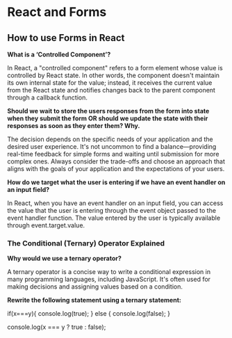# React and Forms

## How to use Forms in React

**What is a ‘Controlled Component’?**

In React, a "controlled component" refers to a form element whose value is controlled by React state. In other words, the component doesn't maintain its own internal state for the value; instead, it receives the current value from the React state and notifies changes back to the parent component through a callback function.

**Should we wait to store the users responses from the form into state when they submit the form OR should we update the state with their responses as soon as they enter them? Why.**

The decision depends on the specific needs of your application and the desired user experience. It's not uncommon to find a balance—providing real-time feedback for simple forms and waiting until submission for more complex ones. Always consider the trade-offs and choose an approach that aligns with the goals of your application and the expectations of your users.

**How do we target what the user is entering if we have an event handler on an input field?**

In React, when you have an event handler on an input field, you can access the value that the user is entering through the event object passed to the event handler function. The value entered by the user is typically available through event.target.value.

### The Conditional (Ternary) Operator Explained

**Why would we use a ternary operator?**

A ternary operator is a concise way to write a conditional expression in many programming languages, including JavaScript. It's often used for making decisions and assigning values based on a condition.

**Rewrite the following statement using a ternary statement:**

if(x===y){
  console.log(true);
} else {
  console.log(false);
}

console.log(x === y ? true : false);

